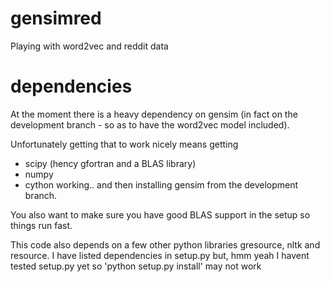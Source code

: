 gensimred
=========

Playing with word2vec and reddit data

dependencies
============

At the moment there is a heavy dependency on gensim (in fact on the development
branch - so as to have the word2vec model included). 

Unfortunately getting that to work nicely means getting
- scipy (hency gfortran and a BLAS library)
- numpy
- cython 
working.. and then installing gensim from the development branch. 

You also want to make sure you have good BLAS support in the setup so things run fast. 

This code also depends on a few other python libraries
gresource, nltk and resource. I have listed dependencies
in setup.py but, hmm yeah I havent tested setup.py 
yet so 'python setup.py install' may not work
